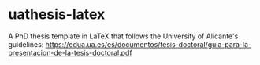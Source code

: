 # uathesis-latex
A PhD thesis template in LaTeX that follows the University of Alicante's guidelines:
https://edua.ua.es/es/documentos/tesis-doctoral/guia-para-la-presentacion-de-la-tesis-doctoral.pdf
